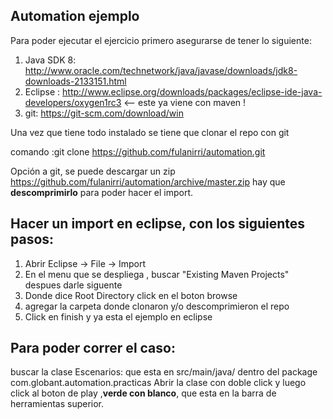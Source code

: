 ## Automation ejemplo
Para poder ejecutar el ejercicio primero asegurarse de tener lo siguiente:

1. Java SDK 8: http://www.oracle.com/technetwork/java/javase/downloads/jdk8-downloads-2133151.html
2. Eclipse : http://www.eclipse.org/downloads/packages/eclipse-ide-java-developers/oxygen1rc3 <-- este ya viene con maven !
3. git: https://git-scm.com/download/win

Una vez que tiene todo instalado se tiene que clonar el repo con git

comando :git clone https://github.com/fulanirri/automation.git

Opción a git, se puede descargar un zip https://github.com/fulanirri/automation/archive/master.zip
hay que **descomprimirlo** para poder hacer el import.

## Hacer un import en eclipse, con los siguientes pasos:
1. Abrir Eclipse -> File -> Import
2. En el menu que se despliega , buscar "Existing Maven Projects" despues darle siguente
3. Donde dice Root Directory click en el boton browse
4. agregar la carpeta donde clonaron y/o descomprimieron el repo
5. Click en finish y ya esta el ejemplo en eclipse

## Para poder correr el caso:
buscar la clase Escenarios: que esta en src/main/java/ dentro del package com.globant.automation.practicas
Abrir la clase con doble click y luego click al boton  de play ,**verde con blanco**, que esta en la barra de herramientas superior.

